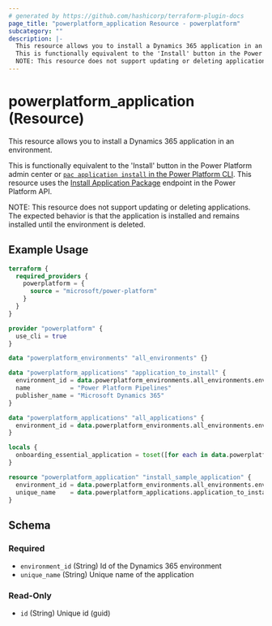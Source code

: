 ```yaml
---
# generated by https://github.com/hashicorp/terraform-plugin-docs
page_title: "powerplatform_application Resource - powerplatform"
subcategory: ""
description: |-
  This resource allows you to install a Dynamics 365 application in an environment.
  This is functionally equivalent to the 'Install' button in the Power Platform admin center or pac application install in the Power Platform CLI https://docs.microsoft.com/en-us/powerapps/developer/data-platform/powerapps-cli#pac-application-install.  This resource uses the Install Application Package https://docs.microsoft.com/en-us/rest/api/power-platform/appmanagement/applications/installapplicationpackage endpoint in the Power Platform API.
  NOTE: This resource does not support updating or deleting applications.  The expected behavior is that the application is installed and remains installed until the environment is deleted.
---
```


# powerplatform_application (Resource)

This resource allows you to install a Dynamics 365 application in an environment.

This is functionally equivalent to the 'Install' button in the Power Platform admin center or [`pac application install` in the Power Platform CLI](https://docs.microsoft.com/en-us/powerapps/developer/data-platform/powerapps-cli#pac-application-install).  This resource uses the [Install Application Package](https://docs.microsoft.com/en-us/rest/api/power-platform/appmanagement/applications/installapplicationpackage) endpoint in the Power Platform API.

NOTE: This resource does not support updating or deleting applications.  The expected behavior is that the application is installed and remains installed until the environment is deleted.

## Example Usage

```terraform
terraform {
  required_providers {
    powerplatform = {
      source = "microsoft/power-platform"
    }
  }
}

provider "powerplatform" {
  use_cli = true
}

data "powerplatform_environments" "all_environments" {}

data "powerplatform_applications" "application_to_install" {
  environment_id = data.powerplatform_environments.all_environments.environments[0].id
  name           = "Power Platform Pipelines"
  publisher_name = "Microsoft Dynamics 365"
}

data "powerplatform_applications" "all_applications" {
  environment_id = data.powerplatform_environments.all_environments.environments[0].id
}

locals {
  onboarding_essential_application = toset([for each in data.powerplatform_applications.all_applications.applications : each if each.application_name == "Onboarding essentials"])
}

resource "powerplatform_application" "install_sample_application" {
  environment_id = data.powerplatform_environments.all_environments.environments[0].id
  unique_name    = data.powerplatform_applications.application_to_install.applications[0].unique_name
}
```

<!-- schema generated by tfplugindocs -->
## Schema

### Required

- `environment_id` (String) Id of the Dynamics 365 environment
- `unique_name` (String) Unique name of the application

### Read-Only

- `id` (String) Unique id (guid)
